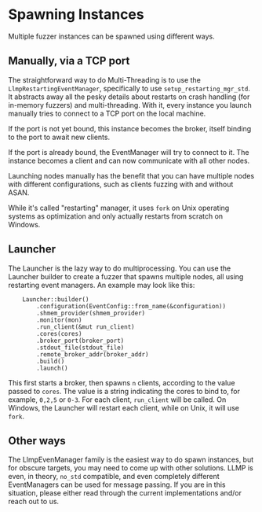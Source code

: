 # Spawning Instances

Multiple fuzzer instances can be spawned using different ways.

## Manually, via a TCP port

The straightforward way to do Multi-Threading is to use the `LlmpRestartingEventManager`, specifically to use `setup_restarting_mgr_std`.
It abstracts away all the pesky details about restarts on crash handling (for in-memory fuzzers) and multi-threading.
With it, every instance you launch manually tries to connect to a TCP port on the local machine.

If the port is not yet bound, this instance becomes the broker, itself binding to the port to await new clients.

If the port is already bound, the EventManager will try to connect to it.
The instance becomes a client and can now communicate with all other nodes.

Launching nodes manually has the benefit that you can have multiple nodes with different configurations, such as clients fuzzing with and without ASAN.

While it's called "restarting" manager, it uses `fork` on Unix operating systems as optimization and only actually restarts from scratch on Windows.

## Launcher

The Launcher is the lazy way to do multiprocessing.
You can use the Launcher builder to create a fuzzer that spawns multiple nodes, all using restarting event managers.
An example may look like this:

```rust,ignore
    Launcher::builder()
        .configuration(EventConfig::from_name(&configuration))
        .shmem_provider(shmem_provider)
        .monitor(mon)
        .run_client(&mut run_client)
        .cores(cores)
        .broker_port(broker_port)
        .stdout_file(stdout_file)
        .remote_broker_addr(broker_addr)
        .build()
        .launch()
```

This first starts a broker, then spawns `n` clients, according to the value passed to `cores`.
The value is a string indicating the cores to bind to, for example, `0,2,5` or `0-3`.
For each client, `run_client` will be called.
On Windows, the Launcher will restart each client, while on Unix, it will use `fork`.

## Other ways

The LlmpEvenManager family is the easiest way to do spawn instances, but for obscure targets, you may need to come up with other solutions.
LLMP is even, in theory, `no_std` compatible, and even completely different EventManagers can be used for message passing.
If you are in this situation, please either read through the current implementations and/or reach out to us.